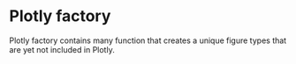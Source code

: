 # Plotly factory
Plotly factory contains many function that creates a unique figure types that are yet not included in Plotly.
